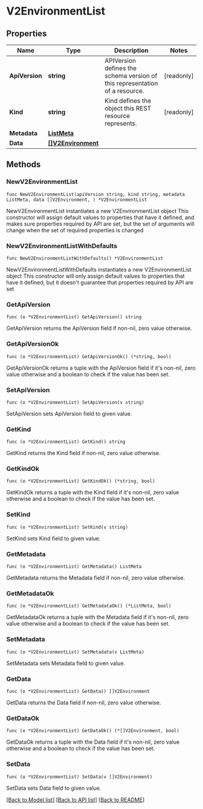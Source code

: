 # V2EnvironmentList

## Properties

Name | Type | Description | Notes
------------ | ------------- | ------------- | -------------
**ApiVersion** | **string** | APIVersion defines the schema version of this representation of a resource. | [readonly] 
**Kind** | **string** | Kind defines the object this REST resource represents. | [readonly] 
**Metadata** | [**ListMeta**](ListMeta.md) |  | 
**Data** | [**[]V2Environment**](V2Environment.md) |  | 

## Methods

### NewV2EnvironmentList

`func NewV2EnvironmentList(apiVersion string, kind string, metadata ListMeta, data []V2Environment, ) *V2EnvironmentList`

NewV2EnvironmentList instantiates a new V2EnvironmentList object
This constructor will assign default values to properties that have it defined,
and makes sure properties required by API are set, but the set of arguments
will change when the set of required properties is changed

### NewV2EnvironmentListWithDefaults

`func NewV2EnvironmentListWithDefaults() *V2EnvironmentList`

NewV2EnvironmentListWithDefaults instantiates a new V2EnvironmentList object
This constructor will only assign default values to properties that have it defined,
but it doesn't guarantee that properties required by API are set

### GetApiVersion

`func (o *V2EnvironmentList) GetApiVersion() string`

GetApiVersion returns the ApiVersion field if non-nil, zero value otherwise.

### GetApiVersionOk

`func (o *V2EnvironmentList) GetApiVersionOk() (*string, bool)`

GetApiVersionOk returns a tuple with the ApiVersion field if it's non-nil, zero value otherwise
and a boolean to check if the value has been set.

### SetApiVersion

`func (o *V2EnvironmentList) SetApiVersion(v string)`

SetApiVersion sets ApiVersion field to given value.


### GetKind

`func (o *V2EnvironmentList) GetKind() string`

GetKind returns the Kind field if non-nil, zero value otherwise.

### GetKindOk

`func (o *V2EnvironmentList) GetKindOk() (*string, bool)`

GetKindOk returns a tuple with the Kind field if it's non-nil, zero value otherwise
and a boolean to check if the value has been set.

### SetKind

`func (o *V2EnvironmentList) SetKind(v string)`

SetKind sets Kind field to given value.


### GetMetadata

`func (o *V2EnvironmentList) GetMetadata() ListMeta`

GetMetadata returns the Metadata field if non-nil, zero value otherwise.

### GetMetadataOk

`func (o *V2EnvironmentList) GetMetadataOk() (*ListMeta, bool)`

GetMetadataOk returns a tuple with the Metadata field if it's non-nil, zero value otherwise
and a boolean to check if the value has been set.

### SetMetadata

`func (o *V2EnvironmentList) SetMetadata(v ListMeta)`

SetMetadata sets Metadata field to given value.


### GetData

`func (o *V2EnvironmentList) GetData() []V2Environment`

GetData returns the Data field if non-nil, zero value otherwise.

### GetDataOk

`func (o *V2EnvironmentList) GetDataOk() (*[]V2Environment, bool)`

GetDataOk returns a tuple with the Data field if it's non-nil, zero value otherwise
and a boolean to check if the value has been set.

### SetData

`func (o *V2EnvironmentList) SetData(v []V2Environment)`

SetData sets Data field to given value.



[[Back to Model list]](../README.md#documentation-for-models) [[Back to API list]](../README.md#documentation-for-api-endpoints) [[Back to README]](../README.md)


